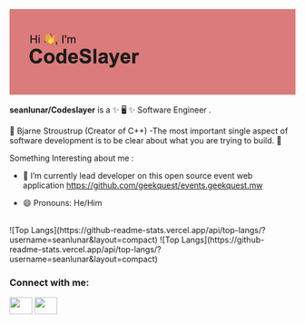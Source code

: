 [![MasterHead](header.png)](https://github.com/seanlunar)

**seanlunar/Codeslayer** is a ✨ 🖥 ✨  Software Engineer .

💭 Bjarne Stroustrup (Creator of C++) -The most important single aspect of software development is to be clear about what you are trying to build. 💭

Something Interesting about me :

- 🔭 I’m currently lead developer on this open source event web application https://github.com/geekquest/events.geekquest.mw

- 😄 Pronouns: He/Him


<br/>
![Top Langs](https://github-readme-stats.vercel.app/api/top-langs/?username=seanlunar&layout=compact)
![Top Langs](https://github-readme-stats.vercel.app/api/top-langs/?username=seanlunar&layout=compact)

<h3 align="left">Connect with me:</h3>
<p align="left">
<a href="https://x.com/Code_slayer1" target="blank"><img align="center" src="https://cdn.jsdelivr.net/npm/simple-icons@3.0.1/icons/twitter.svg" alt="" height="30" width="40" /></a>
<a href="https://www.linkedin.com/in/chimwemwe-chawinga-37316a165/" target="blank"><img align="center" src="https://cdn.jsdelivr.net/npm/simple-icons@3.0.1/icons/linkedin.svg" alt="" height="30" width="40" /></a>

</p>

